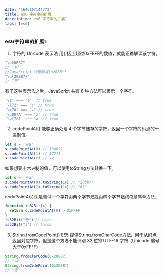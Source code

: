 ```yaml
---
date: '1645107144773'
title: es6 字符串的扩展
description: es6 字符串的扩展1
tags: [es6]
---
```

### es6字符串的扩展1
1. 字符的 Unicode 表示法
用{}括上超过0xFFFF的数值，就能正确解读该字符。
```javascript
"\u20BB7"
// '₻7'
//JavaScript 会理解成\u20BB+7
"\u{20BB7}"
// "𠮷"
```
有了这种表示法之后，JavaScript 共有 6 种方法可以表示一个字符。
```javascript
'\z' === 'z'  // true
'\172' === 'z' // true
'\x7A' === 'z' // true
'\u007A' === 'z' // true
'\u{7A}' === 'z' // true
```
2. codePointAt()
能够正确处理 4 个字节储存的字符，返回一个字符的码点的十进制值。
```javascript
let s = '𠮷a'
s.codePointAt(0) // 134071
s.codePointAt(1) // 57271
s.codePointAt(2) // 97
```
如果想要十六进制的值，可以使用toString方法转换一下。
```javascript
let s = '𠮷a'
s.codePointAt(0).toString(16) // "20bb7"
s.codePointAt(2).toString(16) // "61"
```
codePointAt方法是测试一个字符由两个字节还是由四个字节组成的最简单方法。
```javascript
function is32Bit(c) {
  return c.codePointAt(0) > 0xFFFF
}
is32Bit("𠮷") // true
is32Bit("a") // false
```
3. String.fromCodePoint() 
ES5 提供String.fromCharCode方法，用于从码点返回对应字符，但是这个方法不能识别 32 位的 UTF-16 字符（Unicode 编号大于0xFFFF）
```javascript
String.fromCharCode(0x20BB7)
// "ஷ"
String.fromCodePoint(0x20BB7)
// "𠮷"
```

